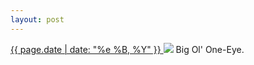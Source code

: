 ```yaml
---
layout: post
---
```


<p>
  <a href="/285">
    <time>{{ page.date | date: "%e %B, %Y" }}</time>
  </a>
  <a href="/285"><img src="{{ site.assets_url }}/285.jpg"/></a>
  <span>Big Ol' One-Eye.</span>
</p>
